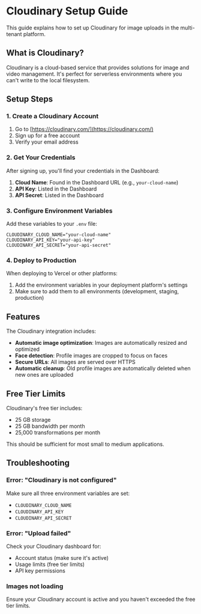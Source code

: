 # Cloudinary Setup Guide

This guide explains how to set up Cloudinary for image uploads in the multi-tenant platform.

## What is Cloudinary?

Cloudinary is a cloud-based service that provides solutions for image and video management. It's perfect for serverless environments where you can't write to the local filesystem.

## Setup Steps

### 1. Create a Cloudinary Account

1. Go to [https://cloudinary.com/](https://cloudinary.com/)
2. Sign up for a free account
3. Verify your email address

### 2. Get Your Credentials

After signing up, you'll find your credentials in the Dashboard:

1. **Cloud Name**: Found in the Dashboard URL (e.g., `your-cloud-name`)
2. **API Key**: Listed in the Dashboard
3. **API Secret**: Listed in the Dashboard

### 3. Configure Environment Variables

Add these variables to your `.env` file:

```env
CLOUDINARY_CLOUD_NAME="your-cloud-name"
CLOUDINARY_API_KEY="your-api-key"
CLOUDINARY_API_SECRET="your-api-secret"
```

### 4. Deploy to Production

When deploying to Vercel or other platforms:

1. Add the environment variables in your deployment platform's settings
2. Make sure to add them to all environments (development, staging, production)

## Features

The Cloudinary integration includes:

- **Automatic image optimization**: Images are automatically resized and optimized
- **Face detection**: Profile images are cropped to focus on faces
- **Secure URLs**: All images are served over HTTPS
- **Automatic cleanup**: Old profile images are automatically deleted when new ones are uploaded

## Free Tier Limits

Cloudinary's free tier includes:
- 25 GB storage
- 25 GB bandwidth per month
- 25,000 transformations per month

This should be sufficient for most small to medium applications.

## Troubleshooting

### Error: "Cloudinary is not configured"

Make sure all three environment variables are set:
- `CLOUDINARY_CLOUD_NAME`
- `CLOUDINARY_API_KEY`
- `CLOUDINARY_API_SECRET`

### Error: "Upload failed"

Check your Cloudinary dashboard for:
- Account status (make sure it's active)
- Usage limits (free tier limits)
- API key permissions

### Images not loading

Ensure your Cloudinary account is active and you haven't exceeded the free tier limits. 